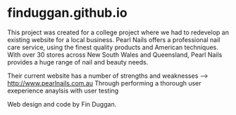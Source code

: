 # finduggan.github.io

This project was created for a college project where we had to redevelop an existing website for a local business. Pearl Nails offers a professional nail care service, using the finest quality products and American techniques. With over 30 stores across New South Wales and Queensland, Pearl Nails provides a huge range of nail and beauty needs.

Their current website has a number of strengths and weaknesses --> http://www.pearlnails.com.au Through performing a thorough user exeperience anaylsis with user testing

Web design and code by Fin Duggan.
